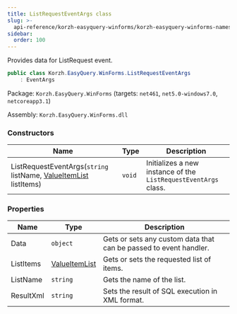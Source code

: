 ```yaml
---
title: ListRequestEventArgs class
slug: >-
  api-reference/korzh-easyquery-winforms/korzh-easyquery-winforms-namespace/listrequesteventargs-class
sidebar:
  order: 100
---
```


Provides data for ListRequest event.
```csharp
public class Korzh.EasyQuery.WinForms.ListRequestEventArgs
    : EventArgs

```
Package: `Korzh.EasyQuery.WinForms` (targets: `net461`, `net5.0-windows7.0`, `netcoreapp3.1`)

Assembly: `Korzh.EasyQuery.WinForms.dll`

### Constructors

| Name | Type | Description | 
| --- | --- | --- | 
| ListRequestEventArgs(`string` listName, [ValueItemList](///easyquery/docs/api-reference/korzh-easyquery-winforms/korzh-easyquery-winforms-namespace/valueitemlist-class) listItems) | `void` | Initializes a new instance of the `ListRequestEventArgs` class. | 


### Properties

| Name | Type | Description | 
| --- | --- | --- | 
| Data | `object` | Gets or sets any custom data that can be passed to event handler. | 
| ListItems | [ValueItemList](///easyquery/docs/api-reference/korzh-easyquery-winforms/korzh-easyquery-winforms-namespace/valueitemlist-class) | Gets or sets the requested list of items. | 
| ListName | `string` | Gets the name of the list. | 
| ResultXml | `string` | Sets the result of SQL execution in XML format. |
